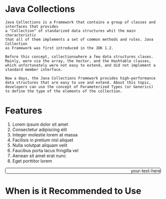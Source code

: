 
# Java Collections
```
Java Collections is a Framework that contains a group of classes and interfaces that provides
a "Collection" of standarized data structures whit the main characteristic
that all of them implements a set of common methods and rules. Java Collection
as Framework was first introduced in the JDK 1.2.

Before this concept, collectionswhere a few data structures clases. 
Mainly, were via the array, the Vector, and the Hashtable classes, 
which unfortunately were not easy to extend, and did not implement a 
standard member interface.

Now a days, the Java Collections Framework provides high-performance 
data structures that are easy to use and extend. About this topic,
developers can use the concept of Parameterized Types (or Generics)
to define the type of the elements of the collection.
```




# Features
<ol>
  <li>Lorem ipsum dolor sit amet</li>
  <li>Consectetur adipiscing elit</li>
  <li>Integer molestie lorem at massa</li>
  <li>Facilisis in pretium nisl aliquet</li>
  <li>Nulla volutpat aliquam velit</li>
  <li>Faucibus porta lacus fringilla vel</li>
  <li>Aenean sit amet erat nunc</li>
  <li>Eget porttitor lorem</li>
</ol>

<div style="text-align: right; border-style: solid; border-width:1px; border-radius: 5px;"> your-text-here </div>

# When is it Recommended to Use